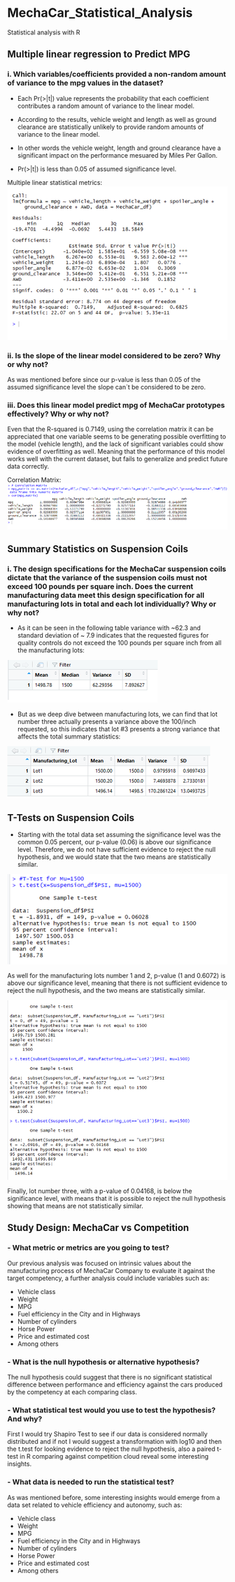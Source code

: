 # MechaCar_Statistical_Analysis

Statistical analysis with R

## Multiple linear regression to Predict MPG

### i. Which variables/coefficients provided a non-random amount of variance to the mpg values in the dataset?

- Each Pr(>|t|) value represents the probability that each coefficient contributes a random amount of variance to the linear model.

- According to the results, vehicle weight and length as well as ground clearance are statistically unlikely to provide random amounts of variance to the linear model.

- In other words the vehicle weight, length and ground clearance  have a significant impact on the performance mesuared by Miles Per Gallon.

- Pr(>|t|) is less than 0.05 of assumed significance level.

Multiple linear statistical metrics:
![exhibit_1](./resources/exhibit_1.png)

### ii. Is the slope of the linear model considered to be zero? Why or why not?

As was mentioned before since our p-value is less than 0.05 of the assumed significance level the slope can´t be considered to be zero.

### iii. Does this linear model predict mpg of MechaCar prototypes effectively? Why or why not?

Even that the R-squared is 0.7149, using the correlation matrix it can be appreciated that one variable seems to be generating possible overfitting to the model (vehicle length), and the lack of significant variables could show evidence of overfitting as well. Meaning that the performance of this model works well with the current dataset, but fails to generalize and predict future data correctly.

Correlation Matrix:
![exhibit_2](./resources/exhibit_2.png)

## Summary Statistics on Suspension Coils

### i. The design specifications for the MechaCar suspension coils dictate that the variance of the suspension coils must not exceed 100 pounds per square inch. Does the current manufacturing data meet this design specification for all manufacturing lots in total and each lot individually? Why or why not?

- As it can be seen in the following table variance with ~62.3 and standard deviation of ~ 7.9 indicates that the requested figures for quality controls do not exceed the 100 pounds per square inch from all the manufacturing lots:

![exhibit_3](./resources/exhibit_3.png)

- But as we deep dive between manufacturing lots, we can find that lot number three actually presents a variance above the 100/inch requested, so this indicates that lot #3 presents a strong variance that affects the total summary statistics:

![exhibit_4](./resources/exhibit_4.png)

## T-Tests on Suspension Coils

- Starting with the total data set assuming the significance level was the common 0.05 percent, our p-value (0.06) is above our significance level. Therefore, we do not have sufficient evidence to reject the null hypothesis, and we would state that the two means are statistically similar.

![exhibit_5](./resources/exhibit_5.png)

As well for the manufacturing lots number 1 and 2, p-value (1 and 0.6072) is above our significance level, meaning that there is not sufficient evidence to reject the null hypothesis, and the two means are statistically similar.

![exhibit_6](./resources/exhibit_6.png)

Finally, lot number three, with a p-value of 0.04168, is below the significance level, with means that it is possible to reject the null hypothesis showing that means are not statistically similar.

## Study Design: MechaCar vs Competition

### - What metric or metrics are you going to test?

Our previous analysis was focused on intrinsic values about the manufacturing process of MechaCar Company to evaluate it against the target competency, a further analysis could include variables such as:

- Vehicle class
- Weight
- MPG
- Fuel efficiency in the City and in Highways
- Number of cylinders
- Horse Power
- Price and estimated cost
- Among others

### - What is the null hypothesis or alternative hypothesis?

The null hypothesis could suggest that there is no significant statistical difference between performance and efficiency against the cars produced by the competency at each comparing class.

### - What statistical test would you use to test the hypothesis? And why?

First I would try Shapiro Test to see if our data is considered normally distributed and if not I would suggest a transformation with log10 and then the t.test for looking evidence to reject the null hypothesis, also a paired t-test in R comparing against competition cloud reveal some interesting insights.

### - What data is needed to run the statistical test?

As was mentioned before, some interesting insights would emerge from a data set related to vehicle efficiency and autonomy, such as:

- Vehicle class
- Weight
- MPG
- Fuel efficiency in the City and in Highways
- Number of cylinders
- Horse Power
- Price and estimated cost
- Among others